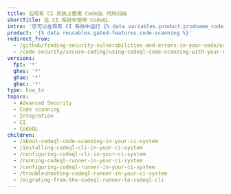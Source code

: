 ```yaml
---
title: 在现有 CI 系统上使用 CodeQL 代码扫描
shortTitle: 在 CI 系统中使用 CodeQL
intro: '您可以在现有 CI 系统中运行 {% data variables.product.prodname_codeql %} 分析，并将结果上传到 {% data variables.product.product_name %} 以显示为 {% data variables.product.prodname_code_scanning %} 警报。'
product: '{% data reusables.gated-features.code-scanning %}'
redirect_from:
  - /github/finding-security-vulnerabilities-and-errors-in-your-code/using-codeql-code-scanning-with-your-existing-ci-system
  - /code-security/secure-coding/using-codeql-code-scanning-with-your-existing-ci-system
versions:
  fpt: '*'
  ghes: '*'
  ghae: '*'
  ghec: '*'
type: how_to
topics:
  - Advanced Security
  - Code scanning
  - Integration
  - CI
  - CodeQL
children:
  - /about-codeql-code-scanning-in-your-ci-system
  - /installing-codeql-cli-in-your-ci-system
  - /configuring-codeql-cli-in-your-ci-system
  - /running-codeql-runner-in-your-ci-system
  - /configuring-codeql-runner-in-your-ci-system
  - /troubleshooting-codeql-runner-in-your-ci-system
  - /migrating-from-the-codeql-runner-to-codeql-cli
---
```


